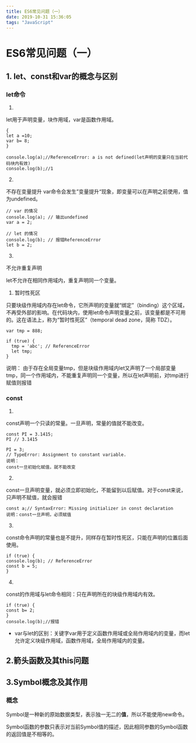 ```yaml
---
title: ES6常见问题（一）
date: 2019-10-31 15:36:05
tags: "JavaScript"
---
```



# ES6常见问题（一）



## 1. let、const和var的概念与区别

### let命令

1. 
let用于声明变量，块作用域，var是函数作用域。

    {
    let a =10;
    var b= 8;
    }
     
    console.log(a);//ReferenceError: a is not defined(let声明的变量只在当前代码块内有效)
    console.log(b);//1
    
    
    

2. 
不存在变量提升
var命令会发生”变量提升“现象，即变量可以在声明之前使用，值为undefined。

    // var 的情况
    console.log(a); // 输出undefined
    var a = 2;
     
    // let 的情况
    console.log(b); // 报错ReferenceError
    let b = 2;
    
    

3. 
不允许重复声明

let不允许在相同作用域内，重复声明同一个变量。

1. 暂时性死区

只要块级作用域内存在let命令，它所声明的变量就“绑定”（binding）这个区域，不再受外部的影响。在代码块内，使用let命令声明变量之前，该变量都是不可用的。这在语法上，称为“暂时性死区”（temporal dead zone，简称 TDZ）。

    var tmp = 888;
     
    if (true) {
      tmp = 'abc'; // ReferenceError
      let tmp;
    }
    

说明：
    由于存在全局变量tmp，但是块级作用域内let又声明了一个局部变量tmp，同一个作用域内，不能重复声明同一个变量，所以在let声明前，对tmp进行赋值则报错

### const

1. 
const声明一个只读的常量。一旦声明，常量的值就不能改变。

    const PI = 3.1415;
    PI // 3.1415
     
    PI = 3;
    // TypeError: Assignment to constant variable.
    说明：
    const一旦初始化赋值，就不能改变
    
    

2. 
const一旦声明变量，就必须立即初始化，不能留到以后赋值。对于const来说，只声明不赋值，就会报错

    const a;// SyntaxError: Missing initializer in const declaration
    说明：const一旦声明，必须赋值
    

3. 
const命令声明的常量也是不提升，同样存在暂时性死区，只能在声明的位置后面使用。

    
    if (true) {
    console.log(b); // ReferenceError
    const b = 5;
    }
    
    

4. 
const的作用域与let命令相同：只在声明所在的块级作用域内有效。

    
    if (true) {
    const b= 2;
    }
    console.log(b);//报错
    
    

- var与let的区别：关键字var用于定义函数作用域或全局作用域内的变量，而let允许定义块级作用域，函数作用域，全局作用域内的变量。

## 2.箭头函数及其this问题

## 3.Symbol概念及其作用

### 概念

Symbol是一种新的原始数据类型，表示独一无二的**值**，所以不能使用new命令。

Symbol函数的参数只表示对当前Symbol值的描述，因此相同参数的Symbol函数的返回值是不相等的。

